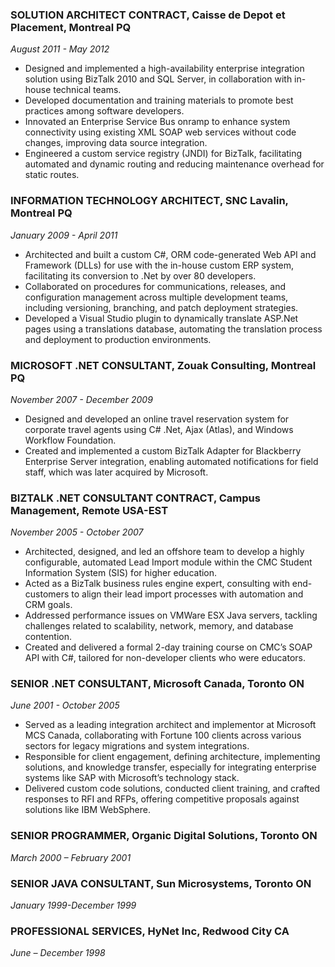 ### SOLUTION ARCHITECT CONTRACT, Caisse de Depot et Placement, Montreal PQ

*August 2011 - May 2012*

- Designed and implemented a high-availability enterprise integration solution using BizTalk 2010 and SQL Server, in collaboration with in-house technical teams.
- Developed documentation and training materials to promote best practices among software developers.
- Innovated an Enterprise Service Bus onramp to enhance system connectivity using existing XML SOAP web services without code changes, improving data source integration.
- Engineered a custom service registry (JNDI) for BizTalk, facilitating automated and dynamic routing and reducing maintenance overhead for static routes.

### INFORMATION TECHNOLOGY ARCHITECT, SNC Lavalin, Montreal PQ

*January 2009 - April 2011*

- Architected and built a custom C#, ORM code-generated Web API and Framework (DLLs) for use with the in-house custom ERP system, facilitating its conversion to .Net by over 80 developers.
- Collaborated on procedures for communications, releases, and configuration management across multiple development teams, including versioning, branching, and patch deployment strategies.
- Developed a Visual Studio plugin to dynamically translate ASP.Net pages using a translations database, automating the translation process and deployment to production environments.

### MICROSOFT .NET CONSULTANT, Zouak Consulting, Montreal PQ

*November 2007 - December 2009*

- Designed and developed an online travel reservation system for corporate travel agents using C# .Net, Ajax (Atlas), and Windows Workflow Foundation.
- Created and implemented a custom BizTalk Adapter for Blackberry Enterprise Server integration, enabling automated notifications for field staff, which was later acquired by Microsoft.

### BIZTALK .NET CONSULTANT CONTRACT, Campus Management, Remote USA-EST

*November 2005 - October 2007*

- Architected, designed, and led an offshore team to develop a highly configurable, automated Lead Import module within the CMC Student Information System (SIS) for higher education.
- Acted as a BizTalk business rules engine expert, consulting with end-customers to align their lead import processes with automation and CRM goals.
- Addressed performance issues on VMWare ESX Java servers, tackling challenges related to scalability, network, memory, and database contention.
- Created and delivered a formal 2-day training course on CMC’s SOAP API with C#, tailored for non-developer clients who were educators.

### SENIOR .NET CONSULTANT, Microsoft Canada, Toronto ON

*June 2001 - October 2005*

- Served as a leading integration architect and implementor at Microsoft MCS Canada, collaborating with Fortune 100 clients across various sectors for legacy migrations and system integrations.
- Responsible for client engagement, defining architecture, implementing solutions, and knowledge transfer, especially for integrating enterprise systems like SAP with Microsoft’s technology stack.
- Delivered custom code solutions, conducted client training, and crafted responses to RFI and RFPs, offering competitive proposals against solutions like IBM WebSphere.

### SENIOR PROGRAMMER, Organic Digital Solutions, Toronto ON

*March 2000 – February 2001*

### SENIOR JAVA CONSULTANT, Sun Microsystems, Toronto ON

*January 1999-December 1999*

### PROFESSIONAL SERVICES, HyNet Inc, Redwood City CA

*June – December 1998*
